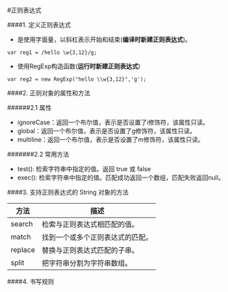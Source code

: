 #正则表达式

####1. 定义正则表达式

* 是使用字面量，以斜杠表示开始和结束(**编译时新建正则表达式**)。
```
var reg1 = /hello \w{3,12}/g;
```
* 使用RegExp构造函数(**运行时新建正则表达式**)
```
var reg2 = new RegExp("hello \\w{3,12}",'g');
```

####2. 正则对象的属性和方法

######2.1 属性

* ignoreCase：返回一个布尔值，表示是否设置了i修饰符，该属性只读。
* global：返回一个布尔值，表示是否设置了g修饰符，该属性只读。
* multiline：返回一个布尔值，表示是否设置了m修饰符，该属性只读。

#######2.2 常用方法

* test(): 检索字符串中指定的值。返回 true 或 false
* exec(): 检索字符串中指定的值。匹配成功返回一个数组，匹配失败返回null。

####3. 支持正则表达式的 String 对象的方法

|方法|	描述
|-|-|	
|search|检索与正则表达式相匹配的值。	
|match|	找到一个或多个正则表达式的匹配。	
|replace|替换与正则表达式匹配的子串。	
|split|	把字符串分割为字符串数组。

####4. 书写规则

